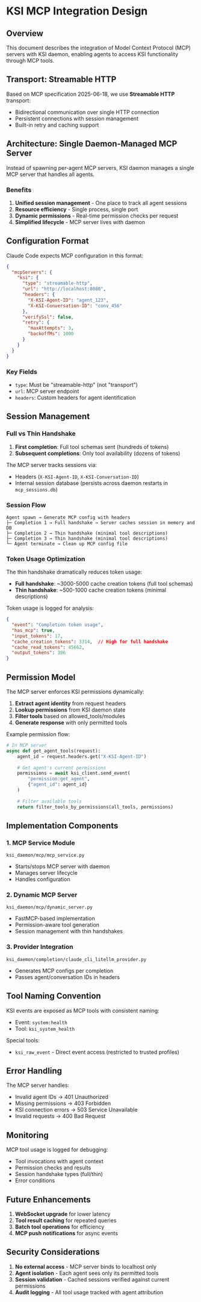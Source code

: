 # KSI MCP Integration Design

## Overview

This document describes the integration of Model Context Protocol (MCP) servers with KSI daemon, enabling agents to access KSI functionality through MCP tools.

## Transport: Streamable HTTP

Based on MCP specification 2025-06-18, we use **Streamable HTTP** transport:
- Bidirectional communication over single HTTP connection
- Persistent connections with session management
- Built-in retry and caching support

## Architecture: Single Daemon-Managed MCP Server

Instead of spawning per-agent MCP servers, KSI daemon manages a single MCP server that handles all agents.

### Benefits
1. **Unified session management** - One place to track all agent sessions
2. **Resource efficiency** - Single process, single port
3. **Dynamic permissions** - Real-time permission checks per request
4. **Simplified lifecycle** - MCP server lives with daemon

## Configuration Format

Claude Code expects MCP configuration in this format:

```json
{
  "mcpServers": {
    "ksi": {
      "type": "streamable-http",
      "url": "http://localhost:8080",
      "headers": {
        "X-KSI-Agent-ID": "agent_123",
        "X-KSI-Conversation-ID": "conv_456"
      },
      "verifySsl": false,
      "retry": {
        "maxAttempts": 3,
        "backoffMs": 1000
      }
    }
  }
}
```

### Key Fields
- `type`: Must be "streamable-http" (not "transport")
- `url`: MCP server endpoint
- `headers`: Custom headers for agent identification

## Session Management

### Full vs Thin Handshake
1. **First completion**: Full tool schemas sent (hundreds of tokens)
2. **Subsequent completions**: Only tool availability (dozens of tokens)

The MCP server tracks sessions via:
- Headers (`X-KSI-Agent-ID`, `X-KSI-Conversation-ID`)
- Internal session database (persists across daemon restarts in `mcp_sessions.db`)

### Session Flow
```
Agent spawn → Generate MCP config with headers
├─ Completion 1 → Full handshake → Server caches session in memory and DB
├─ Completion 2 → Thin handshake (minimal tool descriptions)
├─ Completion 3 → Thin handshake (minimal tool descriptions)
└─ Agent terminate → Clean up MCP config file
```

### Token Usage Optimization
The thin handshake dramatically reduces token usage:
- **Full handshake**: ~3000-5000 cache creation tokens (full tool schemas)
- **Thin handshake**: ~500-1000 cache creation tokens (minimal descriptions)

Token usage is logged for analysis:
```json
{
  "event": "Completion token usage",
  "has_mcp": true,
  "input_tokens": 17,
  "cache_creation_tokens": 3314,  // High for full handshake
  "cache_read_tokens": 45662,
  "output_tokens": 306
}
```

## Permission Model

The MCP server enforces KSI permissions dynamically:

1. **Extract agent identity** from request headers
2. **Lookup permissions** from KSI daemon state
3. **Filter tools** based on allowed_tools/modules
4. **Generate response** with only permitted tools

Example permission flow:
```python
# In MCP server
async def get_agent_tools(request):
    agent_id = request.headers.get("X-KSI-Agent-ID")
    
    # Get agent's current permissions
    permissions = await ksi_client.send_event(
        "permission:get_agent",
        {"agent_id": agent_id}
    )
    
    # Filter available tools
    return filter_tools_by_permissions(all_tools, permissions)
```

## Implementation Components

### 1. MCP Service Module
`ksi_daemon/mcp/mcp_service.py`
- Starts/stops MCP server with daemon
- Manages server lifecycle
- Handles configuration

### 2. Dynamic MCP Server
`ksi_daemon/mcp/dynamic_server.py`
- FastMCP-based implementation
- Permission-aware tool generation
- Session management with thin handshakes

### 3. Provider Integration
`ksi_daemon/completion/claude_cli_litellm_provider.py`
- Generates MCP configs per completion
- Passes agent/conversation IDs in headers

## Tool Naming Convention

KSI events are exposed as MCP tools with consistent naming:
- Event: `system:health`
- Tool: `ksi_system_health`

Special tools:
- `ksi_raw_event` - Direct event access (restricted to trusted profiles)

## Error Handling

The MCP server handles:
- Invalid agent IDs → 401 Unauthorized
- Missing permissions → 403 Forbidden  
- KSI connection errors → 503 Service Unavailable
- Invalid requests → 400 Bad Request

## Monitoring

MCP tool usage is logged for debugging:
- Tool invocations with agent context
- Permission checks and results
- Session handshake types (full/thin)
- Error conditions

## Future Enhancements

1. **WebSocket upgrade** for lower latency
2. **Tool result caching** for repeated queries
3. **Batch tool operations** for efficiency
4. **MCP push notifications** for async events

## Security Considerations

1. **No external access** - MCP server binds to localhost only
2. **Agent isolation** - Each agent sees only its permitted tools
3. **Session validation** - Cached sessions verified against current permissions
4. **Audit logging** - All tool usage tracked with agent attribution